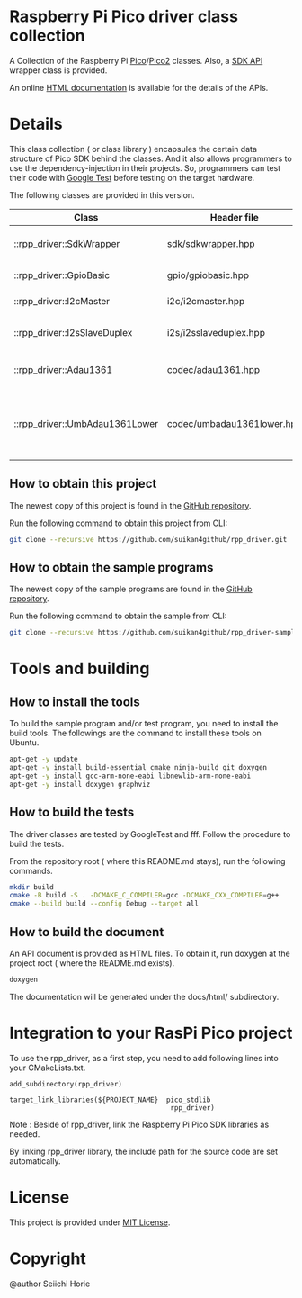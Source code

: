 # Raspberry Pi Pico driver class collection
A Collection of the Raspberry Pi [Pico](https://www.raspberrypi.com/products/raspberry-pi-pico/)/[Pico2](https://www.raspberrypi.com/products/raspberry-pi-pico-2/) classes. Also, a [SDK API](https://www.raspberrypi.com/documentation/pico-sdk/hardware.html#group_sm_config_1gaed7a6e7dc4f1979c7c62e4773df8c79b) wrapper class is provided. 

An online [HTML documentation](https://suikan4github.github.io/rpp_driver/) is available for the details of the APIs.  

# Details
This class collection ( or class library ) encapsules the certain data structure of Pico SDK behind the classes. And it also allows programmers to use the dependency-injection in their projects. So, programmers can test their code with [Google Test](https://github.com/google/googletest) before testing on the target hardware. 

The following classes are provided in this version. 

| Class                           | Header file                | Description |
|---------------------------------|----                        |----------------------------- |
| ::rpp_driver::SdkWrapper        | sdk/sdkwrapper.hpp         | Wrapper class of Pico SDK    |
| ::rpp_driver::GpioBasic         | gpio/gpiobasic.hpp         | Basic GPIO controller        |
| ::rpp_driver::I2cMaster         | i2c/i2cmaster.hpp          | I2C Master controller        |
| ::rpp_driver::I2sSlaveDuplex    | i2s/i2sslaveduplex.hpp     | Polling based PIO I2S driver |
| ::rpp_driver::Adau1361          | codec/adau1361.hpp         | Audio CODEC driver           |
| ::rpp_driver::UmbAdau1361Lower  | codec/umbadau1361lower.hpp | CODEC lower driver dedicated to UMB-ADAU1361-A board |


## How to obtain this project

The newest copy of this project is found in the [GitHub repository](https://github.com/suikan4github/rpp_driver). 

Run the following command to obtain this project from CLI:
```sh
git clone --recursive https://github.com/suikan4github/rpp_driver.git
```

## How to obtain the sample programs

The newest copy of the sample programs are found in the [GitHub repository](https://github.com/suikan4github/rpp_driver-sample). 

Run the following command to obtain the sample from CLI:
```sh
git clone --recursive https://github.com/suikan4github/rpp_driver-sample.git
```


# Tools and building
## How to install the tools
To build the sample program and/or test program, you need to install the build tools. 
The followings are the command to install these tools on Ubuntu.

```sh
apt-get -y update
apt-get -y install build-essential cmake ninja-build git doxygen
apt-get -y install gcc-arm-none-eabi libnewlib-arm-none-eabi
apt-get -y install doxygen graphviz
```

## How to build the tests
The driver classes are tested by GoogleTest and fff. Follow the procedure to build the tests. 

From the repository root ( where this README.md stays), run the following commands. 
```sh
mkdir build
cmake -B build -S . -DCMAKE_C_COMPILER=gcc -DCMAKE_CXX_COMPILER=g++ 
cmake --build build --config Debug --target all
```

## How to build the document
An API document is provided as HTML files. 
To obtain it, run doxygen at the project root ( where the README.md exists).

```sh
doxygen
```

The documentation will be generated under the docs/html/ subdirectory. 

# Integration to your RasPi Pico project
To use the rpp_driver, as a first step, you need to add following lines into your CMakeLists.txt. 

```
add_subdirectory(rpp_driver)
```

```
target_link_libraries(${PROJECT_NAME}  pico_stdlib 
                                        rpp_driver)
```

Note : Beside of rpp_driver, link the Raspberry Pi Pico SDK libraries as needed. 

By linking rpp_driver library, the include path for the source code are set automatically. 

# License
This project is provided under [MIT License](LICENSE). 

# Copyright
@author Seiichi Horie
